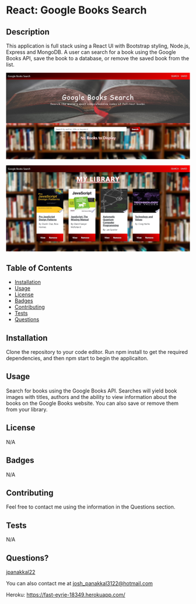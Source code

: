 # React: Google Books Search

## Description
This application is full stack using a React UI with Bootstrap styling, Node.js, Express and MongoDB. A user can search for a book using the Google Books API, save the book to a database, or remove the saved book from the list. 

![Google Books Search](/client/public/Img/google_books.PNG)

![Google Books Saved Searches](/client/public/Img/google_books_A.PNG)

## Table of Contents

* [Installation](#installation)
* [Usage](#usage)
* [License](#license)
* [Badges](#badges)
* [Contributing](#contributing)
* [Tests](#tests)
* [Questions](#questions)

## Installation
Clone the repository to your code editor. Run npm install to get the required dependencies, and then npm start to begin the applicaiton.  

## Usage
Search for books using the Google Books API. Searches will yield book images with titles, authors and the ability to view information about the books on the Google Books website. You can also save or remove them from your library.  

## License
N/A

## Badges
N/A

## Contributing 
Feel free to contact me using the information in the Questions section.

## Tests
N/A

## Questions?
[jpanakkal22](https://github.com/jpanakkal22)

You can also contact me at josh_panakkal3122@hotmail.com

Heroku: https://fast-eyrie-18349.herokuapp.com/ 
